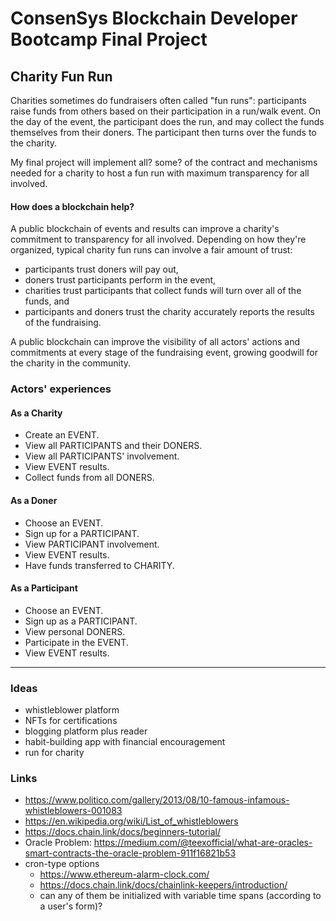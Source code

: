 # ConsenSys Blockchain Developer Bootcamp Final Project

## Charity Fun Run

Charities sometimes do fundraisers often called "fun runs": participants raise funds from others based on their participation in a run/walk event. On the day of the event, the participant does the run, and may collect the funds themselves from their doners. The participant then turns over the funds to the charity.

My final project will implement all? some? of the contract and mechanisms needed for a charity to host a fun run with maximum transparency for all involved.

#### How does a blockchain help?
A public blockchain of events and results can improve a charity's commitment to transparency for all involved. Depending on how they're organized, typical charity fun runs can involve a fair amount of trust:
- participants trust doners will pay out,
- doners trust participants perform in the event,
- charities trust participants that collect funds will turn over all of the funds, and
- participants and doners trust the charity accurately reports the results of the fundraising.

A public blockchain can improve the visibility of all actors' actions and commitments at every stage of the fundraising event, growing goodwill for the charity in the community.

### Actors' experiences
#### As a Charity
- Create an EVENT.
- View all PARTICIPANTS and their DONERS.
- View all PARTICIPANTS' involvement.
- View EVENT results.
- Collect funds from all DONERS.

#### As a Doner
- Choose an EVENT.
- Sign up for a PARTICIPANT.
- View PARTICIPANT involvement.
- View EVENT results.
- Have funds transferred to CHARITY.

#### As a Participant
- Choose an EVENT.
- Sign up as a PARTICIPANT.
- View personal DONERS.
- Participate in the EVENT.
- View EVENT results.

---

### Ideas
- whistleblower platform
- NFTs for certifications
- blogging platform plus reader
- habit-building app with financial encouragement
- run for charity

### Links
- https://www.politico.com/gallery/2013/08/10-famous-infamous-whistleblowers-001083
- https://en.wikipedia.org/wiki/List_of_whistleblowers
- https://docs.chain.link/docs/beginners-tutorial/
- Oracle Problem: https://medium.com/@teexofficial/what-are-oracles-smart-contracts-the-oracle-problem-911f16821b53
- cron-type options
  - https://www.ethereum-alarm-clock.com/
  - https://docs.chain.link/docs/chainlink-keepers/introduction/
  - can any of them be initialized with variable time spans (according to a user's form)?